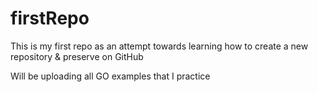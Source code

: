 # firstRepo
This is my first repo as an attempt towards learning how to create a new repository &amp; preserve on GitHub

Will be uploading all GO examples that I practice
